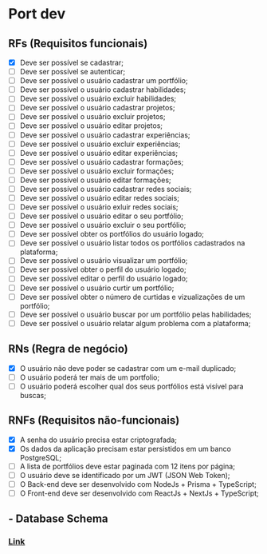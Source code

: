 # Port dev

## RFs (Requisitos funcionais)

- [x] Deve ser possível se cadastrar;
- [ ] Deve ser possível se autenticar;
- [ ] Deve ser possível o usuário cadastrar um portfólio;
- [ ] Deve ser possível o usuário cadastrar habilidades;
- [ ] Deve ser possível o usuário excluir habilidades;
- [ ] Deve ser possível o usuário cadastrar projetos;
- [ ] Deve ser possível o usuário excluir projetos;
- [ ] Deve ser possível o usuário editar projetos;
- [ ] Deve ser possível o usuário cadastrar experiências;
- [ ] Deve ser possível o usuário excluir experiências;
- [ ] Deve ser possível o usuário editar experiências;
- [ ] Deve ser possível o usuário cadastrar formações;
- [ ] Deve ser possível o usuário excluir formações;
- [ ] Deve ser possível o usuário editar formações;
- [ ] Deve ser possível o usuário cadastrar redes sociais;
- [ ] Deve ser possível o usuário editar redes sociais;
- [ ] Deve ser possível o usuário exluir redes sociais;
- [ ] Deve ser possível o usuário editar o seu portfólio;
- [ ] Deve ser possível o usuário excluir o seu portfólio;
- [ ] Deve ser possível obter os portfólios do usuário logado;
- [ ] Deve ser possível o usuário listar todos os portfólios cadastrados na plataforma;
- [ ] Deve ser possível o usuário visualizar um portfólio;
- [ ] Deve ser possível obter o perfil do usuário logado;
- [ ] Deve ser possível editar o perfil do usuário logado;
- [ ] Deve ser possível o usuário curtir um portfólio;
- [ ] Deve ser possível obter o número de curtidas e vizualizações de um portfólio;
- [ ] Deve ser possível o usuário buscar por um portfólio pelas habilidades;
- [ ] Deve ser possível o usuário relatar algum problema com a plataforma;

## RNs (Regra de negócio)

- [x] O usuário não deve poder se cadastrar com um e-mail duplicado;
- [ ] O usuário poderá ter mais de um portfolio;
- [ ] O usuário poderá escolher qual dos seus portfólios está visível para buscas;

## RNFs (Requisitos não-funcionais)

- [x] A senha do usuário precisa estar criptografada;
- [x] Os dados da aplicação precisam estar persistidos em um banco PostgreSQL;
- [ ] A lista de portfólios deve estar paginada com 12 itens por página;
- [ ] O usuário deve se identificado por um JWT (JSON Web Token);
- [ ] O Back-end deve ser desenvolvido com NodeJs + Prisma + TypeScript;
- [ ] O Front-end deve ser desenvolvido com ReactJs + NextJs + TypeScript;

## - Database Schema

### [Link](https://miro.com/app/board/uXjVNShYszY=/?share_link_id=703360207396)
